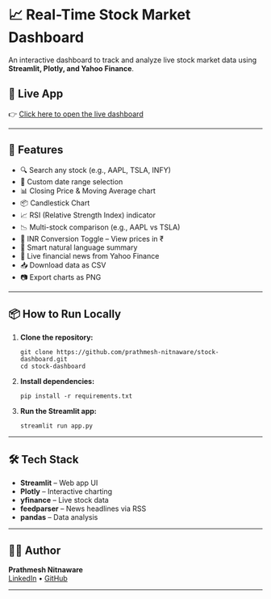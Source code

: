 <h1>📈 Real-Time Stock Market Dashboard</h1>

<p>
  An interactive dashboard to track and analyze live stock market data using
  <strong>Streamlit, Plotly, and Yahoo Finance</strong>.
</p>

<h2>🔴 Live App</h2>
<p>
  👉 <a href="https://stock-dashboard-j7obuqwz7dyn5zrdyc9fzt.streamlit.app/" target="_blank">
    Click here to open the live dashboard
  </a>
</p>

<hr>

<h2>🚀 Features</h2>
<ul>
  <li>🔍 Search any stock (e.g., AAPL, TSLA, INFY)</li>
  <li>📅 Custom date range selection</li>
  <li>📊 Closing Price & Moving Average chart</li>
  <li>📦 Candlestick Chart</li>
  <li>📈 RSI (Relative Strength Index) indicator</li>
  <li>📉 Multi-stock comparison (e.g., AAPL vs TSLA)</li>
  <li>💱 INR Conversion Toggle – View prices in ₹</li>
  <li>🧠 Smart natural language summary</li>
  <li>📰 Live financial news from Yahoo Finance</li>
  <li>📥 Download data as CSV</li>
  <li>📷 Export charts as PNG</li>
</ul>

<hr>

<h2>📦 How to Run Locally</h2>

<ol>
  <li><strong>Clone the repository:</strong>
    <pre><code>git clone https://github.com/prathmesh-nitnaware/stock-dashboard.git
cd stock-dashboard</code></pre>
  </li>
  <li><strong>Install dependencies:</strong>
    <pre><code>pip install -r requirements.txt</code></pre>
  </li>
  <li><strong>Run the Streamlit app:</strong>
    <pre><code>streamlit run app.py</code></pre>
  </li>
</ol>

<hr>

<h2>🛠 Tech Stack</h2>
<ul>
  <li><strong>Streamlit</strong> – Web app UI</li>
  <li><strong>Plotly</strong> – Interactive charting</li>
  <li><strong>yfinance</strong> – Live stock data</li>
  <li><strong>feedparser</strong> – News headlines via RSS</li>
  <li><strong>pandas</strong> – Data analysis</li>
</ul>

<hr>

<h2>👨‍💻 Author</h2>
<p>
  <strong>Prathmesh Nitnaware</strong><br>
  <a href="https://www.linkedin.com/in/prathmesh-nitnaware" target="_blank">LinkedIn</a> • 
  <a href="https://github.com/prathmesh-nitnaware" target="_blank">GitHub</a>
</p>

<hr>


